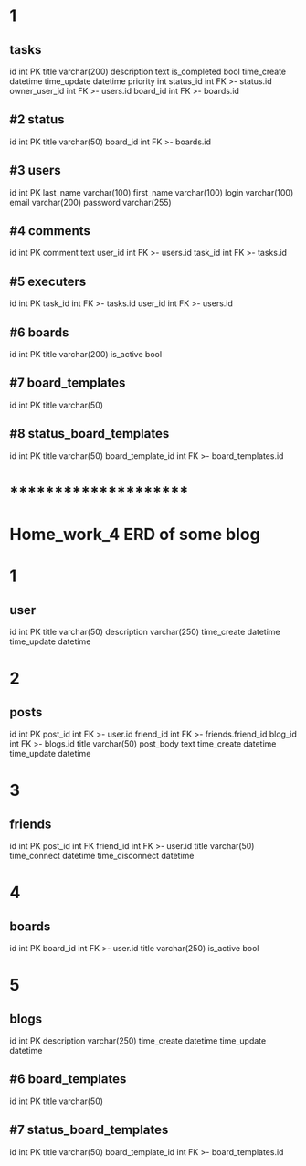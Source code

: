 # 1 
tasks
---
id int PK
title varchar(200)
description text
is_completed bool
time_create datetime
time_update datetime
priority int
status_id int FK >- status.id
owner_user_id int FK >- users.id
board_id int FK >- boards.id

#2
status
---
id int PK
title varchar(50)
board_id int FK >- boards.id

#3
users
---
id int PK
last_name varchar(100)
first_name varchar(100)
login varchar(100)
email varchar(200)
password varchar(255)

#4
comments
---
id int PK
comment text
user_id int FK >- users.id
task_id int FK >- tasks.id


#5
executers
---
id int PK
task_id int FK >- tasks.id
user_id int FK >- users.id

#6
boards
---
id int PK
title varchar(200)
is_active bool

#7
board_templates
---
id int PK
title varchar(50)

#8
status_board_templates
---
id int PK
title varchar(50)
board_template_id int FK >- board_templates.id

# ********************

# Home_work_4 ERD of some blog
# 1
user
---
id int PK
title varchar(50)
description varchar(250)
time_create datetime
time_update datetime

# 2
posts
---
id int PK
post_id int FK >- user.id 
friend_id int FK >- friends.friend_id
blog_id int FK >- blogs.id
title varchar(50)
post_body text
time_create datetime
time_update datetime

# 3
friends
---
id int PK
post_id int FK
friend_id int FK >- user.id 
title varchar(50)
time_connect datetime
time_disconnect datetime

# 4
boards
---
id int PK
board_id int FK >- user.id
title varchar(250)
is_active bool

# 5
blogs
---
id int PK
description varchar(250)
time_create datetime
time_update datetime


#6
board_templates
---
id int PK
title varchar(50)

#7
status_board_templates
---
id int PK
title varchar(50)
board_template_id int FK >- board_templates.id











